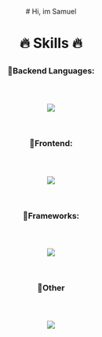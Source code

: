 <div>
<p  align="center">
# Hi, im Samuel      
<br>

# <p align="center">🔥 Skills 🔥</p>

  ### <p align="center">🔹Backend Languages:</p>ㅤㅤㅤㅤㅤㅤㅤ
<p align="center">
  <a href="https://skillicons.dev">
    <img align="center" src="https://skillicons.dev/icons?i=cs,java" />
  </a>
</p>
  
  </br>
 
### <p align="center">🔹Frontend:</p>ㅤㅤㅤㅤㅤㅤㅤ
<p align="center">
  <a href="https://skillicons.dev">
    <img align="center" src="https://skillicons.dev/icons?i=ts,html,css" />
  </a>
</p>

</br>

### <p align="center">🔹Frameworks:</p>ㅤ
<p align="center">
  <a href="https://skillicons.dev">
    <img align="center" src="https://skillicons.dev/icons?i=angular" />
  </a>
</p>

</br>
  
### <p align="center">🔹Other</p>ㅤ
<p align="center">
  <a href="https://skillicons.dev">
    <img align="center" src="https://skillicons.dev/icons?i=git,visualstudio,vscode,postman,azure,github" />
  </a>
</p>
</div>
